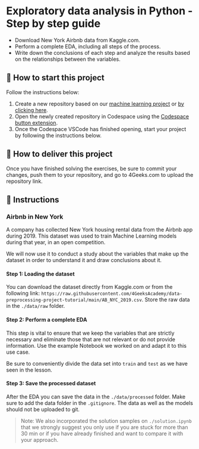 <!-- hide -->
# Exploratory data analysis in Python - Step by step guide
<!-- endhide -->

- Download New York Airbnb data from Kaggle.com.
- Perform a complete EDA, including all steps of the process.
- Write down the conclusions of each step and analyze the results based on the relationships between the variables.

<onlyfor saas="false" withBanner="false">
  
## 🌱 How to start this project

Follow the instructions below:

1. Create a new repository based on our [machine learning project](https://github.com/4GeeksAcademy/machine-learning-python-template/) or [by clicking here](https://github.com/4GeeksAcademy/machine-learning-python-template/generate).
2. Open the newly created repository in Codespace using the [Codespace button extension](https://docs.github.com/en/codespaces/developing-in-codespaces/creating-a-codespace-for-a-repository#creating-a-codespace-for-a-repository).
3. Once the Codespace VSCode has finished opening, start your project by following the instructions below.

</onlyfor>

## 🚛 How to deliver this project

Once you have finished solving the exercises, be sure to commit your changes, push them to your repository, and go to 4Geeks.com to upload the repository link.

## 📝 Instructions

### Airbnb in New York

A company has collected New York housing rental data from the Airbnb app during 2019. This dataset was used to train Machine Learning models during that year, in an open competition.

We will now use it to conduct a study about the variables that make up the dataset in order to understand it and draw conclusions about it.

#### Step 1: Loading the dataset

You can download the dataset directly from Kaggle.com or from the following link: `https://raw.githubusercontent.com/4GeeksAcademy/data-preprocessing-project-tutorial/main/AB_NYC_2019.csv`. Store the raw data in the `./data/raw` folder.

#### Step 2: Perform a complete EDA

This step is vital to ensure that we keep the variables that are strictly necessary and eliminate those that are not relevant or do not provide information. Use the example Notebook we worked on and adapt it to this use case.

Be sure to conveniently divide the data set into `train` and `test` as we have seen in the lesson.

#### Step 3: Save the processed dataset

After the EDA you can save the data in the `./data/processed` folder. Make sure to add the data folder in the `.gitignore`. The data as well as the models should not be uploaded to git.

> Note: We also incorporated the solution samples on `./solution.ipynb` that we strongly suggest you only use if you are stuck for more than 30 min or if you have already finished and want to compare it with your approach.
